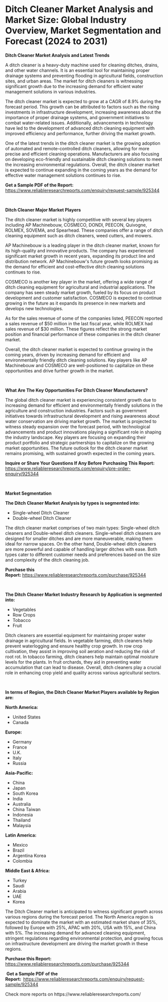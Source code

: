 <p><h1>Ditch Cleaner Market Analysis and Market Size: Global Industry Overview, Market Segmentation and Forecast (2024 to 2031)</h1></p><p><strong>Ditch Cleaner Market Analysis and Latest Trends</strong></p>
<p><p>A ditch cleaner is a heavy-duty machine used for cleaning ditches, drains, and other water channels. It is an essential tool for maintaining proper drainage systems and preventing flooding in agricultural fields, construction sites, and urban areas. The market for ditch cleaners is witnessing significant growth due to the increasing demand for efficient water management solutions in various industries.</p><p>The ditch cleaner market is expected to grow at a CAGR of 8.9% during the forecast period. This growth can be attributed to factors such as the rising investments in infrastructure development, increasing awareness about the importance of proper drainage systems, and government initiatives to combat water-related issues. Additionally, advancements in technology have led to the development of advanced ditch cleaning equipment with improved efficiency and performance, further driving the market growth.</p><p>One of the latest trends in the ditch cleaner market is the growing adoption of automated and remote-controlled ditch cleaners, allowing for more precise and efficient cleaning operations. Manufacturers are also focusing on developing eco-friendly and sustainable ditch cleaning solutions to meet the increasing environmental regulations. Overall, the ditch cleaner market is expected to continue expanding in the coming years as the demand for effective water management solutions continues to rise.</p></p>
<p><strong>Get a Sample PDF of the Report:&nbsp;</strong> <a href="https://www.reliableresearchreports.com/enquiry/request-sample/925344">https://www.reliableresearchreports.com/enquiry/request-sample/925344</a></p>
<p>&nbsp;</p>
<p><strong>Ditch Cleaner Major Market Players</strong></p>
<p><p>The ditch cleaner market is highly competitive with several key players including AP Machinebouw, COSMECO, DONDI, PEECON, Quivogne, ROLMEX, SOVEMA, and Spearhead. These companies offer a range of ditch cleaning equipment such as ditch cleaners, weed cutters, and mowers.</p><p>AP Machinebouw is a leading player in the ditch cleaner market, known for its high-quality and innovative products. The company has experienced significant market growth in recent years, expanding its product line and distribution network. AP Machinebouw's future growth looks promising as the demand for efficient and cost-effective ditch cleaning solutions continues to rise.</p><p>COSMECO is another key player in the market, offering a wide range of ditch cleaning equipment for agricultural and industrial applications. The company has seen steady market growth, fueled by its focus on product development and customer satisfaction. COSMECO is expected to continue growing in the future as it expands its presence in new markets and develops new technologies.</p><p>As for the sales revenue of some of the companies listed, PEECON reported a sales revenue of $50 million in the last fiscal year, while ROLMEX had sales revenue of $30 million. These figures reflect the strong market position and financial performance of these companies in the ditch cleaner market.</p><p>Overall, the ditch cleaner market is expected to continue growing in the coming years, driven by increasing demand for efficient and environmentally friendly ditch cleaning solutions. Key players like AP Machinebouw and COSMECO are well-positioned to capitalize on these opportunities and drive further growth in the market.</p></p>
<p>&nbsp;</p>
<p><strong>What Are The Key Opportunities For Ditch Cleaner Manufacturers?</strong></p>
<p><p>The global ditch cleaner market is experiencing consistent growth due to increasing demand for efficient and environmentally friendly solutions in the agriculture and construction industries. Factors such as government initiatives towards infrastructural development and rising awareness about water conservation are driving market growth. The market is projected to witness steady expansion over the forecast period, with technological advancements and product innovations playing a significant role in shaping the industry landscape. Key players are focusing on expanding their product portfolio and strategic partnerships to capitalize on the growing market opportunities. The future outlook for the ditch cleaner market remains promising, with sustained growth expected in the coming years.</p></p>
<p><strong>Inquire or Share Your Questions If Any Before Purchasing This Report:</strong> <a href="https://www.reliableresearchreports.com/enquiry/pre-order-enquiry/925344">https://www.reliableresearchreports.com/enquiry/pre-order-enquiry/925344</a></p>
<p>&nbsp;</p>
<p><strong>Market Segmentation</strong></p>
<p><strong>The Ditch Cleaner Market Analysis by types is segmented into:</strong></p>
<p><ul><li>Single-wheel Ditch Cleaner</li><li>Double-wheel Ditch Cleaner</li></ul></p>
<p><p>The ditch cleaner market comprises of two main types: Single-wheel ditch cleaners and Double-wheel ditch cleaners. Single-wheel ditch cleaners are designed for smaller ditches and are more maneuverable, making them ideal for narrow spaces. On the other hand, Double-wheel ditch cleaners are more powerful and capable of handling larger ditches with ease. Both types cater to different customer needs and preferences based on the size and complexity of the ditch cleaning job.</p></p>
<p><strong>Purchase this Report:&nbsp;</strong><a href="https://www.reliableresearchreports.com/purchase/925344">https://www.reliableresearchreports.com/purchase/925344</a></p>
<p>&nbsp;</p>
<p><strong>The Ditch Cleaner Market Industry Research by Application is segmented into:</strong></p>
<p><ul><li>Vegetables</li><li>Row Crops</li><li>Tobacco</li><li>Fruit</li></ul></p>
<p><p>Ditch cleaners are essential equipment for maintaining proper water drainage in agricultural fields. In vegetable farming, ditch cleaners help prevent waterlogging and ensure healthy crop growth. In row crop cultivation, they assist in improving soil aeration and reducing the risk of root rot. In tobacco farming, ditch cleaners help maintain optimal moisture levels for the plants. In fruit orchards, they aid in preventing water accumulation that can lead to disease. Overall, ditch cleaners play a crucial role in enhancing crop yield and quality across various agricultural sectors.</p></p>
<p>&nbsp;</p>
<p><strong>In terms of Region, the Ditch Cleaner Market Players available by Region are:</strong></p>
<p>
    <p> <strong> North America: </strong>
        <ul>
            <li>United States</li>
            <li>Canada</li>
        </ul>
        </p> 
    <p> <strong> Europe: </strong>
        <ul>
            <li>Germany</li>
            <li>France</li>
            <li>U.K.</li>
            <li>Italy</li>
            <li>Russia</li>
        </ul>
        </p> 
    <p> <strong> Asia-Pacific: </strong>
        <ul>
            <li>China</li>
            <li>Japan</li>
            <li>South Korea</li>
            <li>India</li>
            <li>Australia</li>
            <li>China Taiwan</li>
            <li>Indonesia</li>
            <li>Thailand</li>
            <li>Malaysia</li>
        </ul>
        </p> 
    <p> <strong> Latin America: </strong>
        <ul>
            <li>Mexico</li>
            <li>Brazil</li>
            <li>Argentina Korea</li>
            <li>Colombia</li>
        </ul>
        </p> 
    <p> <strong> Middle East & Africa: </strong>
        <ul>
            <li>Turkey</li>
            <li>Saudi</li>
            <li>Arabia</li>
            <li>UAE</li>
            <li>Korea</li>
        </ul>
    </p>
    </p>
<p><p>The Ditch Cleaner market is anticipated to witness significant growth across various regions during the forecast period. The North America region is expected to dominate the market with an estimated market share of 35%, followed by Europe with 25%, APAC with 20%, USA with 15%, and China with 5%. The increasing demand for advanced cleaning equipment, stringent regulations regarding environmental protection, and growing focus on infrastructure development are driving the market growth in these regions.</p></p>
<p><strong>Purchase this Report: </strong><a href="https://www.reliableresearchreports.com/purchase/925344">https://www.reliableresearchreports.com/purchase/925344</a></p>
<p>&nbsp;<strong>Get a Sample PDF of the Report:&nbsp;&nbsp;</strong><a href="https://www.reliableresearchreports.com/enquiry/request-sample/925344">https://www.reliableresearchreports.com/enquiry/request-sample/925344</a></p>
<p><strong></strong></p>
<p>Check more reports on https://www.reliableresearchreports.com/</p>
